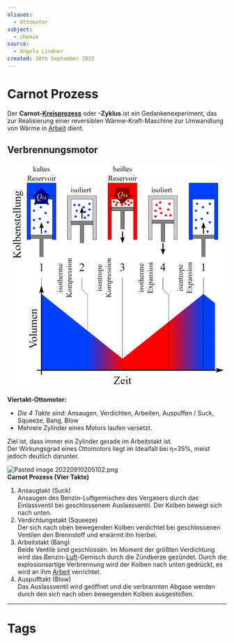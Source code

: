 ```yaml
---
aliases:
  - Ottomotor
subject:
  - chemie
source:
  - Angela Lindner
created: 10th September 2022
---
```


# Carnot Prozess

Der **Carnot-[Kreisprozess](https://de.wikipedia.org/wiki/Kreisprozess "Kreisprozess")** oder **-Zyklus** ist ein Gedankenexperiment, das zur Realisierung einer reversiblen Wärme-Kraft-Maschine zur Umwandlung von Wärme in [Arbeit](Mechanische%20Arbeit.md) dient.

## Verbrennungsmotor

![550](assets/carnot1.png)

**Viertakt-Ottomotor:**
-	*Die 4 Takte sind:* Ansaugen, Verdichten, Arbeiten, Auspuffen / Suck, Squeeze, Bang, Blow
-	Mehrere Zylinder eines Motors laufen versetzt. 

Ziel ist, dass immer ein Zylinder gerade im Arbeitstakt ist.  
Der Wirkungsgrad eines Ottomotors liegt im Idealfall bei η=35%, meist jedoch deutlich darunter.

![Pasted image 20220910205102.png](Pasted%20image%2020220910205102.png)  
**Carnot Prozess (Vier Takte)**

1.	Ansaugtakt (Suck)  
Ansaugen des Benzin-Luftgemisches des Vergasers durch das Einlassventil bei geschlossenem Auslassventil. Der Kolben bewegt sich nach unten. 
2.	Verdichtungstakt (Squeeze)  
Der sich nach oben bewegenden Kolben verdichtet bei geschlossenen Ventilen den Brennstoff und erwärmt ihn hierbei.
3.	Arbeitstakt (Bang)  
Beide Ventile sind geschlossen. Im Moment der größten Verdichtung wird das Benzin-[Luft](Lufthülle%20der%20Erde.md)-Gemisch durch die Zündkerze gezündet. Durch die explosionsartige Verbrennung wird der Kolben nach unten gedrückt, es wird an ihm [Arbeit](Mechanische%20Arbeit.md) verrichtet.
4.	Auspufftakt (Blow)  
Das Auslassventil wird geöffnet und die verbrannten Abgase werden durch den sich nach oben bewegenden Kolben ausgestoßen.

---

# Tags